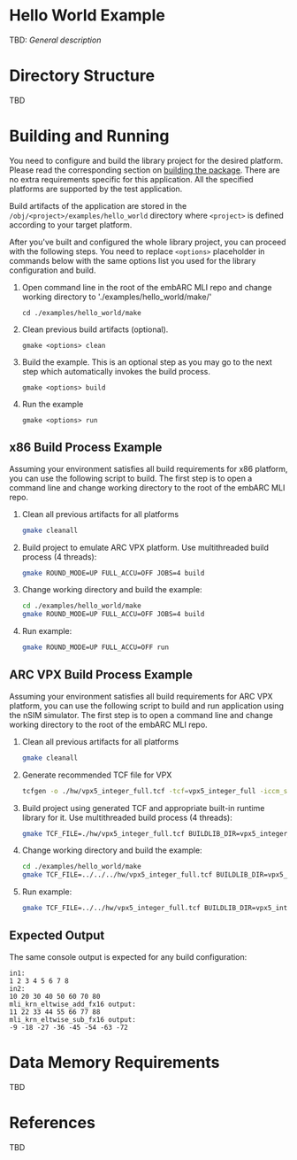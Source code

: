 Hello World Example
==============================================
TBD: *General description*

# Directory Structure

TBD

# Building and Running

You need to configure and build the library project for the desired platform. 
Please read the corresponding section on [building the package](/README.md#building-the-package). 
There are no extra requirements specific for this application. All the specified platforms are supported by the test application.  

Build artifacts of the application are stored in the `/obj/<project>/examples/hello_world` directory where `<project>` is defined according to your target platform.  

After you've built and configured the whole library project, you can proceed with the following steps. 
You need to replace `<options>` placeholder in commands below with the same options list you used for the library configuration and build. 

1. Open command line in the root of the embARC MLI repo and change working directory to './examples/hello_world/make/'

       cd ./examples/hello_world/make

2. Clean previous build artifacts (optional).

       gmake <options> clean

3. Build the example. This is an optional step as you may go to the next step which automatically invokes the build process. 

       gmake <options> build

4. Run the example

       gmake <options> run

##  x86 Build Process Example

Assuming your environment satisfies all build requirements for x86 platform, you can use the following script to build. 
The first step is to open a command line and change working directory to the root of the embARC MLI repo.

1. Clean all previous artifacts for all platforms
    ```bash
    gmake cleanall 
    ```

2. Build project to emulate ARC VPX platform. Use multithreaded build process (4 threads):
    ```bash
    gmake ROUND_MODE=UP FULL_ACCU=OFF JOBS=4 build  
    ```

3. Change working directory  and build the example:
    ```bash
    cd ./examples/hello_world/make
    gmake ROUND_MODE=UP FULL_ACCU=OFF JOBS=4 build
    ```

4. Run example:
    ```bash
    gmake ROUND_MODE=UP FULL_ACCU=OFF run 
    ```

##  ARC VPX Build Process Example

Assuming your environment satisfies all build requirements for ARC VPX platform, you can use the following script to build and run application using the nSIM simulator.
The first step is to open a command line and change working directory to the root of the embARC MLI repo.

1. Clean all previous artifacts for all platforms
    ```bash
    gmake cleanall 
    ```

2. Generate recommended  TCF file for VPX
    ```bash
    tcfgen -o ./hw/vpx5_integer_full.tcf -tcf=vpx5_integer_full -iccm_size=0x80000 -dccm_size=0x40000
    ```

3. Build project using generated TCF and appropriate built-in runtime library for it. Use multithreaded build process (4 threads):
    ```bash
    gmake TCF_FILE=./hw/vpx5_integer_full.tcf BUILDLIB_DIR=vpx5_integer_full JOBS=4 build
    ```

4. Change working directory  and build the example:
    ```bash
    cd ./examples/hello_world/make
    gmake TCF_FILE=../../../hw/vpx5_integer_full.tcf BUILDLIB_DIR=vpx5_integer_full build
    ```

5. Run example:
    ```bash
    gmake TCF_FILE=../../hw/vpx5_integer_full.tcf BUILDLIB_DIR=vpx5_integer_full run
    ```

## Expected Output

The same console output is expected for any build configuration: 

    in1:
    1 2 3 4 5 6 7 8
    in2:
    10 20 30 40 50 60 70 80
    mli_krn_eltwise_add_fx16 output:
    11 22 33 44 55 66 77 88
    mli_krn_eltwise_sub_fx16 output:
    -9 -18 -27 -36 -45 -54 -63 -72

# Data Memory Requirements

TBD

# References

TBD

